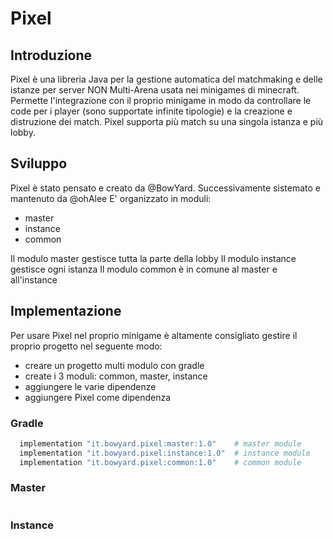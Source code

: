 # Pixel

## Introduzione

Pixel è una libreria Java per la gestione automatica del matchmaking e delle istanze per server NON Multi-Arena usata
nei minigames di minecraft.
Permette l'integrazione con il proprio minigame in modo da controllare le code per i player (sono supportate infinite
tipologie) e la creazione e distruzione dei match.
Pixel supporta più match su una singola istanza e più lobby.

## Sviluppo

Pixel è stato pensato e creato da @BowYard. Successivamente sistemato e mantenuto da @ohAlee
E' organizzato in moduli:

- master
- instance
- common

Il modulo master gestisce tutta la parte della lobby
Il modulo instance gestisce ogni istanza
Il modulo common è in comune al master e all'instance

## Implementazione

Per usare Pixel nel proprio minigame è altamente consigliato gestire il proprio progetto nel seguente modo:

- creare un progetto multi modulo con gradle
- create i 3 moduli: common, master, instance
- aggiungere le varie dipendenze
- aggiungere Pixel come dipendenza

### Gradle

```bash
  implementation "it.bowyard.pixel:master:1.0"    # master module
  implementation "it.bowyard.pixel:instance:1.0"  # instance module
  implementation "it.bowyard.pixel:common:1.0"    # common module
```

### Master

```java

```

### Instance

```java

```
